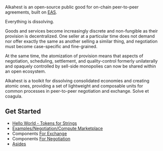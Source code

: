 Alkahest is an open-source public good for on-chain peer-to-peer agreements, built on [EAS](https://attest.org).

Everything is dissolving.

Goods and services become increasingly discrete and non-fungible as their provision is decentralized. One seller at a particular time does not demand nor offer exactly the same as another selling a similar thing, and negotiation must become case-specific and fine-grained.

At the same time, the atomization of provision means that aspects of negotiation, scheduling, settlement, and quality-control formerly unilaterally and opaquely controlled by sell-side monopolies can now be shared within an open ecosystem.

Alkahest is a toolkit for dissolving consolidated economies and creating atomic ones, providing a set of lightweight and composable units for common processes in peer-to-peer negotiation and exchange. Solve et coagula.

## Get Started

- [Hello World - Tokens for Strings](Examples/Exchange/Hello_World_-_Tokens_for_Strings.md)
- [Examples/Negotiation/Compute Marketplace](Examples/Negotiation/Compute_Marketplace.md)
- Components [For Exchange](Components/For_Exchange.md)
- Components [For Negotiation](Components/For_Negotiation.md)
- [Asides](Asides.md)

